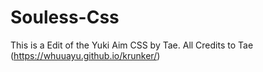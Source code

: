 # Souless-Css
This is a Edit of the Yuki Aim CSS by Tae. All Credits to Tae (https://whuuayu.github.io/krunker/)
